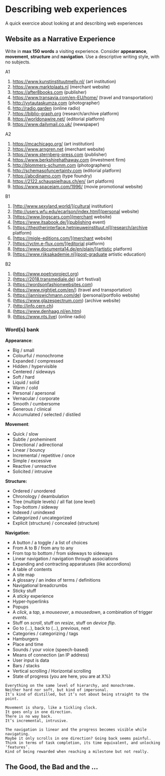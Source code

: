 # Describing web experiences

A quick exercice about looking at and describing web experiences

## Website as a Narrative Experience

Write in **max 150 words** a visiting experience. Consider **appearance**, **movement**, **structure** and **navigation**. Use a descriptive writing style, with no subjects.

A1 

1. https://www.kunstinstituutmelly.nl/ (art institution)
2. https://www.marktplaats.nl (merchant website)
3. https://after8books.com (publisher)
4. https://www.transavia.com/en-EU/home/ (travel and transportation)
5. http://vytautaskumza.com (photographer)
6. http://radio.garden (online radio)
7. https://biblio-graph.org (research/archive platform)
8. https://worldonawire.net/ (editorial platform)
9. https://www.dailymail.co.uk/ (newspaper)

A2

1. https://mcachicago.org/ (art institution)
2. https://www.arngren.net (merchant website)
3. https://www.sternberg-press.com (publisher)
4. https://www.berkshirehathaway.com (investment firm)
5. http://blommers-schumm.com (photographers)
6. http://schemasofuncertainty.com (editorial platform)
7. https://abcdinamo.com (type foundry)
8. https://2122.schauspielhaus.ch/en/ (art platform)
9. https://www.spacejam.com/1996/ (movie promotional website)

B1

1. [http://www.sexyland.world/](cultural institution)
2. [http://users.wfu.edu/ecarlson/index.html](personal website)
3. [https://www.lingscars.com](merchant website)
4. [https://www.itsabook.de/](publishing event)
5. [https://theotherinterface.hetnieuweinstituut.nl](research/archive platform)
6. [https://migle-editions.com/](merchant website)
7. [https://yctm.e-flux.com/](editorial platform)
8. [https://www.documenta14.de/en/plain/](artistic platform)
9. [https://www.rijksakademie.nl](post-graduate artistic education)

B2

1. (https://www.poetryproject.org)
2. (https://2018.transmediale.de) (art festival)
3. (https://wordsonfashionwebsites.com)
4. (https://www.nightjet.com/en/) (travel and transportation)
5. (https://janniswichmann.com/de) (personal/portfolio website)
6. (https://www.glazespectrum.com) (archive website)
7. (http://info.cern.ch)
8. (https://www.denhaag.nl/en.htm)
9. (https://www.nts.live) (online radio)

### Word(s) bank

**Appearance**:

- Big / small
- Colourful / monochrome
- Expanded / compressed
- Hidden / hypervisible
- Centered / sideways
- Soft / hard
- Liquid / solid
- Warm / cold
- Personal / apersonal
- Vernacular / corporate
- Smooth / cumbersome
- Generous / clinical
- Accumulated / selected / distiled

**Movement**:

- Quick / slow
- Subtle / proheminent
- Directional / adirectional
- Linear / bouncy
- Incremental / repetitive / once
- Simple / excessive
- Reactive / unreactive
- Solicited / intrusive

**Structure:**

- Ordered / unordered
- Chronology / deambulation
- Tree (multiple levels) / all flat (one level)
- Top-bottom / sideway
- Indexed / unindexed
- Categorized / uncategorized
- Explicit (structure) / concealed (structure)

**Navigation:**

- A button / a toggle / a list of choices
- From A to B / from any to any
- From top to bottom / from sideways to sideways
- Linear navigation / navigation through associations
- Expanding and contracting apparatuses (like accordions)
- A table of contents
- A site map
- A glossary / an index of terms / definitions
- Navigational breadcrumbs
- Sticky stuff
- A *sticky* experience
- Hyper-hyperlinks
- Popups
- A *click*, a *tap*, a *mouseover*, a *mousedown*, a combination of trigger *events*.
- Stuff on *scroll*, stuff on *resize*, stuff on *device flip*.
- Go to (...), back to (...), previous, next
- Categories / categorizing / tags
- Hamburgers
- Place and time
- Sounds / your voice (speech-based)
- Means of connection (an IP address)
- User input is data
- Bars / stacks
- Vertical scrolling / Horizontal scrolling
- State of progress (you are here, you are at X%)

```
Everything on the same level of hierarchy, and monochrome.
Neither hard nor soft, but kind of impersonal. 
It’s kind of distilled, but it’s not about being straight to the point. 

Movement is sharp, like a tickling clock. 
It goes only in one direction. 
There is no way back. 
It’s incremental, intrusive.

The navigation is linear and the progress becomes visible while navigating.
Maybe it only scrolls in one direction? Going back seems painful.
Think in terms of task completion, its time equivalent, and unlocking ‘features’. 
Kind of being rewarded when reaching a milestone but not really.
```


## The Good, the Bad and the ...





